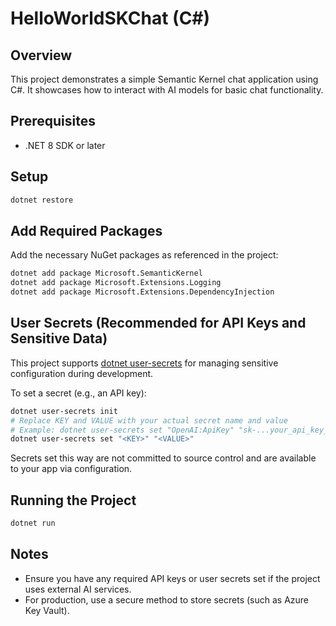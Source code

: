 # HelloWorldSKChat (C#)

## Overview
This project demonstrates a simple Semantic Kernel chat application using C#. It showcases how to interact with AI models for basic chat functionality.

## Prerequisites
- .NET 8 SDK or later

## Setup
```zsh
dotnet restore
```

## Add Required Packages
Add the necessary NuGet packages as referenced in the project:
```zsh
dotnet add package Microsoft.SemanticKernel
dotnet add package Microsoft.Extensions.Logging
dotnet add package Microsoft.Extensions.DependencyInjection
```

## User Secrets (Recommended for API Keys and Sensitive Data)
This project supports [dotnet user-secrets](https://learn.microsoft.com/en-us/aspnet/core/security/app-secrets) for managing sensitive configuration during development.

To set a secret (e.g., an API key):
```zsh
dotnet user-secrets init
# Replace KEY and VALUE with your actual secret name and value
# Example: dotnet user-secrets set "OpenAI:ApiKey" "sk-...your_api_key_here..."
dotnet user-secrets set "<KEY>" "<VALUE>"
```

Secrets set this way are not committed to source control and are available to your app via configuration.

## Running the Project
```zsh
dotnet run
```

## Notes
- Ensure you have any required API keys or user secrets set if the project uses external AI services.
- For production, use a secure method to store secrets (such as Azure Key Vault).
